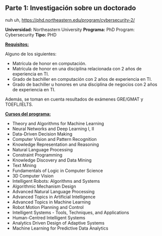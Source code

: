 ## Parte 1: Investigación sobre un doctorado

nuh uh, https://phd.northeastern.edu/program/cybersecurity-2/

**Universidad:** Northeastern University
**Programa:** PhD Program: Cybersecurity
**Tipo:** PHD

[**Requisitos:**](https://www.comp.nus.edu.sg/programmes/pg/mai/admissions/)

Alguno de los siguientes:

- Matrícula de honor en computación.
- Matrícula de honor en una disciplina relacionada con 2 años de experiencia en TI.
- Grado de bachiller en computación con 2 años de experiencia en TI.
- Grado de bachiller u honores en una disciplina de negocios con 2 años de experiencia en TI.

Además, se toman en cuenta resultados de exámenes GRE/GMAT y TOEFL/IELTS.

**[Cursos del programa:](https://www.comp.nus.edu.sg/wp-content/uploads/2023/10/Annex_A_specialisations_AI_Jan2020-Rev_June2023_.pdf)**

- Theory and Algorithms for Machine Learning
- Neural Networks and Deep Learning I, II
- Data-Driven Decision Making
- Computer Vision and Pattern Recognition
- Knowledge Representation and Reasoning
- Natural Language Processing
- Constraint Programming
- Knowledge Discovery and Data Mining
- Text Mining
- Fundamentals of Logic in Computer Science
- 3D Computer Vision
- Intelligent Robots: Algorithms and Systems
- Algorithmic Mechanism Design
- Advanced Natural Language Processing
- Advanced Topics in Artificial Intelligence
- Advanced Topics in Machine Learning
- Robot Motion Planning and Control
- Intelligent Systems - Tools, Techniques, and Applications
- Human-Centred Intelligent Systems
- Analytics Driven Design of Adaptive Systems
- Machine Learning for Predictive Data Analytics

